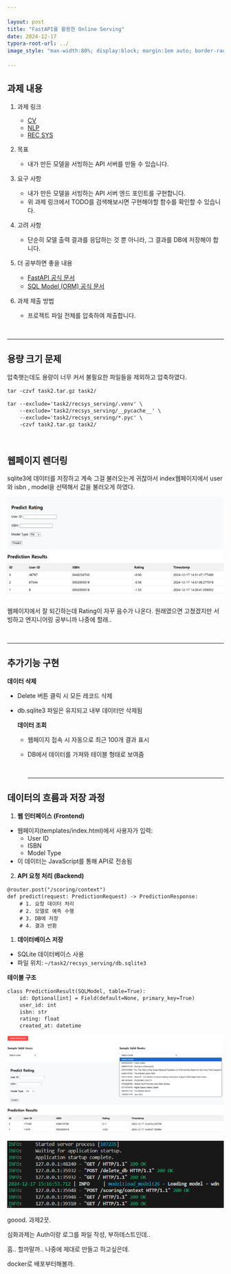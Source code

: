 ```yaml
---

layout: post
title: "FastAPI를 활용한 Online Serving"
date: 2024-12-17
typora-root-url: ../
image_style: "max-width:80%; display:block; margin:1em auto; border-radius:10px; box-shadow:0px 4px 8px rgba(0,0,0,0.8);"

---
```




## 과제 내용

1. 과제 링크

   - [CV](https://drive.google.com/file/d/1RcgywqDilZdZMbaGxpFelk8tazo0Dc-P/view?usp=sharing)
   - [NLP](https://drive.google.com/file/d/1ODvV2q3MMACartEZYdpkN2X71sxh7Y5L/view?usp=sharing)
   - [REC SYS](https://drive.google.com/file/d/1muruJRrZD_DpN-tbo4SwEcR-A0ZVbLI6/view?usp=drive_link)

2. 목표

   - 내가 만든 모델을 서빙하는 API 서버를 만들 수 있습니다.

3. 요구 사항

   - 내가 만든 모델을 서빙하는 API 서버 엔드 포인트를 구현합니다.
   - 위 과제 링크에서 TODO를 검색해보시면 구현해야할 함수를 확인할 수 있습니다.

4. 고려 사항

   - 단순히 모델 출력 결과를 응답하는 것 뿐 아니라, 그 결과를 DB에 저장해야 합니다.

5. 더 공부하면 좋을 내용

   - [FastAPI 공식 문서](https://fastapi.tiangolo.com/)
   - [SQL Model (ORM) 공식 문서](https://sqlmodel.tiangolo.com/) 

6. 과제 제출 방법

   - 프로젝트 파일 전체를 압축하여 제출합니다. 

     <br>

----

## 용량 크기 문제

압축햇는데도 용량이 너무 커서 불필요한 파일들을 제외하고 압축하였다.

```
tar -czvf task2.tar.gz task2/
```

```
tar --exclude='task2/recsys_serving/.venv' \
    --exclude='task2/recsys_serving/__pycache__' \
    --exclude='task2/recsys_serving/*.pyc' \
    -czvf task2.tar.gz task2/
```

<br>

## 웹페이지 렌더링

sqlite3에 데이터를 저장하고 계속 그걸 불러오는게 귀찮아서 index웹페이지에서 user와 isbn , model을 선택해서 값을 불러오게 하였다.

![image-20241217143334767](/assets/img/image-20241217143334767.png)

웹페이지에서 잘 되긴하는데 Rating이 자꾸 음수가 나온다. 원래였으면 고쳤겠지만 서빙하고 엔지니어링 공부니까 나중에 할래..

<br>

---



## 추가기능 구현

**데이터 삭제**

- Delete 버튼 클릭 시 모든 레코드 삭제

- db.sqlite3 파일은 유지되고 내부 데이터만 삭제됨

  

  

  **데이터 조회**

  - 웹페이지 접속 시 자동으로 최근 100개 결과 표시

  - DB에서 데이터를 가져와 테이블 형태로 보여줌

    <br>

    ---

## 데이터의 흐름과 저장 과정

1. **웹 인터페이스 (Frontend)**

- 웹페이지(templates/index.html)에서 사용자가 입력:
  - User ID
  - ISBN
  - Model Type
- 이 데이터는 JavaScript를 통해 API로 전송됨

2. **API 요청 처리 (Backend)**

```
@router.post("/scoring/context")
def predict(request: PredictionRequest) -> PredictionResponse:
    # 1. 요청 데이터 처리
    # 2. 모델로 예측 수행
    # 3. DB에 저장
    # 4. 결과 반환
```

1. **데이터베이스 저장**

- SQLite 데이터베이스 사용
- 파일 위치: `~/task2/recsys_serving/db.sqlite3`

**테이블 구조**

```
class PredictionResult(SQLModel, table=True):
    id: Optional[int] = Field(default=None, primary_key=True)
    user_id: int
    isbn: str
    rating: float
    created_at: datetime
```

![image-20241217144634911](/assets/img/image-20241217144634911.png)





![image-20241217151720437](/assets/img/image-20241217151720437.png)

goood. 과제2끗.

심화과제는 Auth이랑 로그를 파일 작성, 부하테스트인데..

흠.. 할까말까.. 나중에 제대로 만들고 하고싶은데.

docker로 배포부터해볼까.


